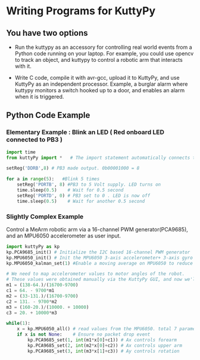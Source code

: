 # Writing Programs for KuttyPy

## You have two options

+ Run the kuttypy as an accessory for controlling real world events from a Python code running on your laptop. For example, you could use opencv to track an object, and kuttypy to control a robotic arm that interacts with it.

+ Write C code, compile it with avr-gcc, upload it to KuttyPy, and use KuttyPy as an independent processor. Example, a burglar alarm where kuttypy monitors a switch hooked up to a door, and enables an alarm when it is triggered.


## Python Code Example

### Elementary Example : Blink an LED ( Red onboard LED connected to PB3 )

```python
import time
from kuttyPy import *   # The import statement automatically connects to an available device.

setReg('DDRB',8) # PB3 made output. 0b00001000 = 8

for a in range(5):   #Blink 5 times
	setReg('PORTB', 8) #PB3 to 5 Volt supply. LED turns on
	time.sleep(0.5)    # Wait for 0.5 second
	setReg('PORTD', 0) # PB3 set to 0 . LED is now off
	time.sleep(0.5)    # Wait for another 0.5 second
```
### Slightly Complex Example
Control a MeArm robotic arm via a 16-channel PWM generator(PCA9685), and an MPU6050 accelerometer as user input.
```python
import kuttyPy as kp
kp.PCA9685_init() # Initialize the I2C based 16-channel PWM generator
kp.MPU6050_init() # Init the MPU6050 3-axis accelerometer+ 3-axis gyro
kp.MPU6050_kalman_set(1) #Enable a moving average on MPU6050 to reduce jitter

# We need to map accelerometer values to motor angles of the robot.
# These values were obtained manually via the KuttyPy GUI, and now we'll calculate slopes and offsets
m1 = (138-64.)/(16700-9700)
c1 = 64. - 9700*m1
m2 = (33-131.)/(16700-9700)
c2 = 131. - 9700*m2
m3 = (160-20.)/(10000. + 10000)
c3 = 20. + 10000*m3

while(1):
	x = kp.MPU6050_all() # read values from the MPU6050. total 7 parameters
	if x is not None:    # Ensure no packet drop event
		kp.PCA9685_set(1, int(m1*x[0]+c1)) # Ax controls forearm
		kp.PCA9685_set(2, int(m2*x[0]+c2)) # Ax controls upper arm
		kp.PCA9685_set(3, int(m3*x[1]+c3)) # Ay controls rotation

```


